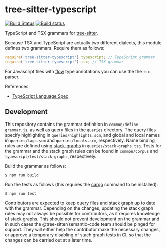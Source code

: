 tree-sitter-typescript
===========================

[![Build Status](https://github.com/tree-sitter/tree-sitter-typescript/workflows/build/badge.svg)](https://github.com/tree-sitter/tree-sitter-typescript/actions?query=workflow%3Abuild)
[![Build status](https://ci.appveyor.com/api/projects/status/rn11gs5y3tm7tuy0/branch/master?svg=true)](https://ci.appveyor.com/project/maxbrunsfeld/tree-sitter-typescript/branch/master)

TypeScript and TSX grammars for [tree-sitter][].

Because TSX and TypeScript are actually two different dialects, this module defines two grammars. Require them as follows:

```js
require('tree-sitter-typescript').typescript; // TypeScript grammar
require('tree-sitter-typescript').tsx; // TSX grammar
```

For Javascript files with [flow] type annotations you can use the the `tsx` parser.

[tree-sitter]: https://github.com/tree-sitter/tree-sitter
[flow]: https://flow.org/en/

References

* [TypeScript Language Spec](https://github.com/microsoft/TypeScript/blob/main/doc/spec-ARCHIVED.md)

## Development

This repository contains the grammar definition in `common/define-grammar.js`, as well as query files in the `queries` directory.
The query files specify highlighting in `queries/highlights.scm`, and global and local names in `queries/tags.scm` and `queries/locals.scm`, respectively.
Name binding rules are defined using [stack-graphs][] in `queries/stack-graphs.tsg`.
Tests for the grammar and the stack graph rules can be found in `common/corpus` and `typescript/test/stack-graphs`, respectively.

Build the grammar as follows:

```
$ npm run build
```

Run the tests as follows (this requires the [cargo][] command to be installed):

```
$ npm run test
```

Contributors are expected to keep query files and stack graph up to date with the grammar.
Depending on the changes, updating the stack graph rules may not always be possible for contributors, as it requires knowledge of stack graphs.
This should not prevent development on the grammar and in such cases the @tree-sitter/semantic-code team should be pinged for support.
They will either help the contributor make the necessary changes, or approve a temporary disabling of stach graph tests in CI, so that the changes can be carried out at a later time.

[cargo]: https://doc.rust-lang.org/cargo
[stack-graphs]: https://github.com/github/stack-graphs
